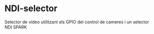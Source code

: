 # NDI-selector
Selector de vídeo utilitzant els GPIO del control de cameres i un selector NDI SPARK
